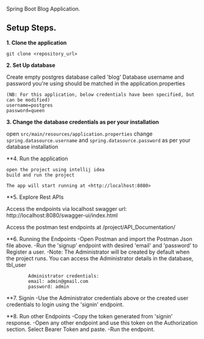 
Spring Boot Blog Application.

## Setup Steps.

**1. Clone the application**

    git clone <repository_url>


**2. Set Up database**

Create empty postgres database called 'blog'
Database username and password you're using should be matched in the application.properties

    (NB: For this application, below credentials have been specified, but can be modified)
    username=postgres
    password=queen


**3. Change the database credentials as per your installation**

open `src/main/resources/application.properties`
change `spring.datasource.username` and `spring.datasource.password` as per your database installation


**4. Run the application

    open the project using intellij idea
    build and run the project

    The app will start running at <http://localhost:8080>



**5. Explore Rest APIs

Access the endpoints via localhost swagger url: http://localhost:8080/swagger-ui/index.html

Access the postman test endpoints at /project/API_Documentation/


**6. Running the Endpoints
    -Open Postman and import the Postman Json file above.
    -Run the 'signup' endpoint with desired 'email' and 'password' to Register a user.
    -Note: The Administrator will be created by default when the project runs. You can access 
        the Administrator details in the database, tbl_user
            
            Administrator credentials:
            email: admin@gmail.com
            password: admin

**7. Signin
    -Use the Administrator credentials above or the created user credentials to login using the 'signin' endpoint.


**8. Run other Endpoints
    -Copy the token generated from 'signin' response.
    -Open any other endpoint and use this token on the Authorization section. Select Bearer Token and paste.
    -Run the endpoint.